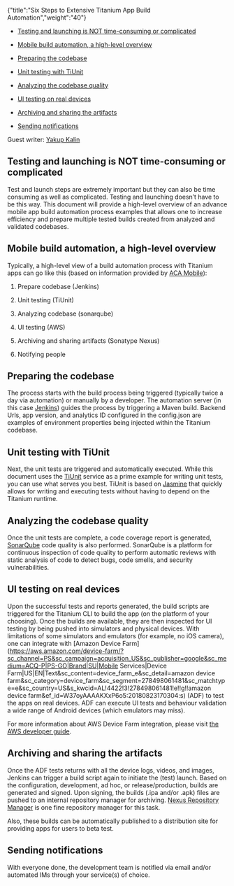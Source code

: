 {"title":"Six Steps to Extensive Titanium App Build Automation","weight":"40"} 

*   [Testing and launching is NOT time-consuming or complicated](#TestingandlaunchingisNOTtime-consumingorcomplicated)
    
*   [Mobile build automation, a high-level overview](#Mobilebuildautomation,ahigh-leveloverview)
    
*   [Preparing the codebase](#Preparingthecodebase)
    
*   [Unit testing with TiUnit](#UnittestingwithTiUnit)
    
*   [Analyzing the codebase quality](#Analyzingthecodebasequality)
    
*   [UI testing on real devices](#UItestingonrealdevices)
    
*   [Archiving and sharing the artifacts](#Archivingandsharingtheartifacts)
    
*   [Sending notifications](#Sendingnotifications)
    

Guest writer: [Yakup Kalin](https://www.appcelerator.com/blog/author/yakup-kalin/)

## Testing and launching is NOT time-consuming or complicated

Test and launch steps are extremely important but they can also be time consuming as well as complicated. Testing and launching doesn’t have to be this way. This document will provide a high-level overview of an advance mobile app build automation process examples that allows one to increase efficiency and prepare multiple tested builds created from analyzed and validated codebases.

## Mobile build automation, a high-level overview

Typically, a high-level view of a build automation process with Titanium apps can go like this (based on information provided by [ACA Mobile](https://mobile.aca-it.be/)):

1.  Prepare codebase (Jenkins)
    
2.  Unit testing (TiUnit)
    
3.  Analyzing codebase (sonarqube)
    
4.  UI testing (AWS)
    
5.  Archiving and sharing artifacts (Sonatype Nexus)
    
6.  Notifying people
    

## Preparing the codebase

The process starts with the build process being triggered (typically twice a day via automation) or manually by a developer. The automation server (in this case [Jenkins](https://jenkins.io/)) guides the process by triggering a Maven build. Backend Urls, app version, and analytics ID configured in the config.json are examples of environment properties being injected within the Titanium codebase.

## Unit testing with TiUnit

Next, the unit tests are triggered and automatically executed. While this document uses the [TiUnit](https://github.com/aca-mobile/ti-unit) service as a prime example for writing unit tests, you can use what serves you best. TiUnit is based on [Jasmine](https://jasmine.github.io/) that quickly allows for writing and executing tests without having to depend on the Titanium runtime.

## Analyzing the codebase quality

Once the unit tests are complete, a code coverage report is generated, [SonarQube](https://www.sonarqube.org/) code quality is also performed. SonarQube is a platform for continuous inspection of code quality to perform automatic reviews with static analysis of code to detect bugs, code smells, and security vulnerabilities.

## UI testing on real devices

Upon the successful tests and reports generated, the build scripts are triggered for the Titanium CLI to build the app (on the platform of your choosing). Once the builds are available, they are then inspected for UI testing by being pushed into simulators and physical devices. With limitations of some simulators and emulators (for example, no iOS camera), one can integrate with [Amazon Device Farm](https://aws.amazon.com/device-farm/?sc_channel=PS&sc_campaign=acquisition_US&sc_publisher=google&sc_medium=ACQ-P|PS-GO|Brand|SU|Mobile Services|Device Farm|US|EN|Text&sc_content=device_farm_e&sc_detail=amazon device farm&sc_category=device_farm&sc_segment=278498061481&sc_matchtype=e&sc_country=US&s_kwcid=AL!4422!3!278498061481!e!!g!!amazon device farm&ef_id=W37oyAAAAKXxP6o5:20180823170304:s) (ADF) to test the apps on real devices. ADF can execute UI tests and behaviour validation a wide range of Android devices (which emulators may miss).

For more information about AWS Device Farm integration, please visit [the AWS developer guide](https://docs.aws.amazon.com/devicefarm/latest/developerguide/continuous-integration-jenkins-plugin.html).

## Archiving and sharing the artifacts

Once the ADF tests returns with all the device logs, videos, and images, Jenkins can trigger a build script again to initiate the (test) launch. Based on the configuration, development, ad hoc, or release/production, builds are generated and signed. Upon signing, the builds (.ipa and/or .apk) files are pushed to an internal repository manager for archiving. [Nexus Repository Manager](https://www.sonatype.com/nexus-repository-sonatype) is one fine repository manager for this task.

Also, these builds can be automatically published to a distribution site for providing apps for users to beta test.

## Sending notifications

With everyone done, the development team is notified via email and/or automated IMs through your service(s) of choice.
